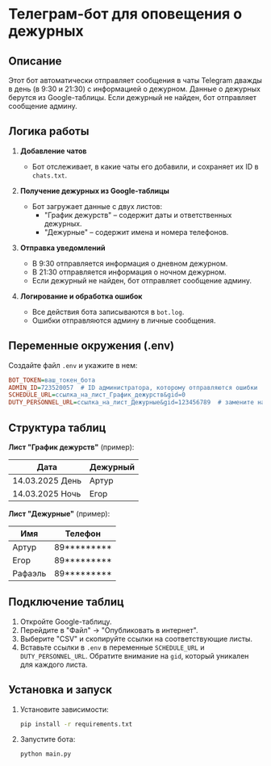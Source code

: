 # Телеграм-бот для оповещения о дежурных

## Описание
Этот бот автоматически отправляет сообщения в чаты Telegram дважды в день (в 9:30 и 21:30) с информацией о дежурном. Данные о дежурных берутся из Google-таблицы. Если дежурный не найден, бот отправляет сообщение админу.

## Логика работы
1. **Добавление чатов**
   - Бот отслеживает, в какие чаты его добавили, и сохраняет их ID в `chats.txt`.
   
2. **Получение дежурных из Google-таблицы**
   - Бот загружает данные с двух листов:
     - "График дежурств" – содержит даты и ответственных дежурных.
     - "Дежурные" – содержит имена и номера телефонов.
   
3. **Отправка уведомлений**
   - В 9:30 отправляется информация о дневном дежурном.
   - В 21:30 отправляется информация о ночном дежурном.
   - Если дежурный не найден, бот отправляет сообщение админу.
   
4. **Логирование и обработка ошибок**
   - Все действия бота записываются в `bot.log`.
   - Ошибки отправляются админу в личные сообщения.

## Переменные окружения (.env)
Создайте файл `.env` и укажите в нем:
```ini
BOT_TOKEN=ваш_токен_бота
ADMIN_ID=723520057  # ID администратора, которому отправляются ошибки
SCHEDULE_URL=ссылка_на_лист_График_дежурств&gid=0
DUTY_PERSONNEL_URL=ссылка_на_лист_Дежурные&gid=123456789  # замените на реальный gid листа
```

## Структура таблиц
**Лист "График дежурств"** (пример):

| Дата              | Дежурный |
|-------------------|---------|
| 14.03.2025 День  | Артур   |
| 14.03.2025 Ночь  | Егор    |

**Лист "Дежурные"** (пример):

| Имя    | Телефон     |
|--------|-------------|
| Артур  | 89********* |
| Егор   | 89*********  |
| Рафаэль| 89*********  |

## Подключение таблиц
1. Откройте Google-таблицу.
2. Перейдите в "Файл" -> "Опубликовать в интернет".
3. Выберите "CSV" и скопируйте ссылки на соответствующие листы.
4. Вставьте ссылки в `.env` в переменные `SCHEDULE_URL` и `DUTY_PERSONNEL_URL`. Обратите внимание на `gid`, который уникален для каждого листа.

## Установка и запуск
1. Установите зависимости:
   ```bash
   pip install -r requirements.txt
   ```
2. Запустите бота:
   ```bash
   python main.py
   ```